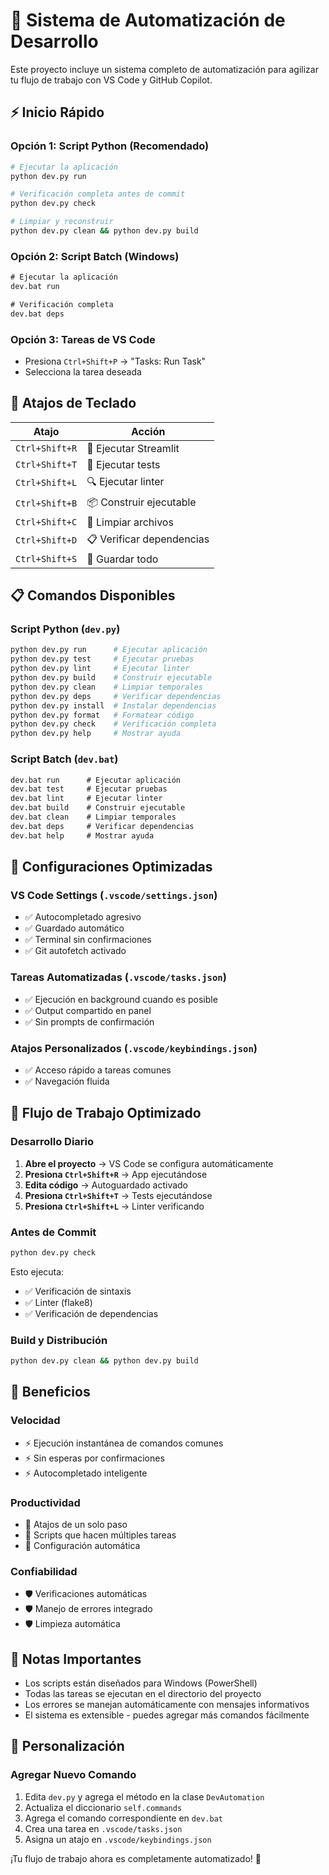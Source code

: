 # 🚀 Sistema de Automatización de Desarrollo

Este proyecto incluye un sistema completo de automatización para agilizar tu flujo de trabajo con VS Code y GitHub Copilot.

## ⚡ Inicio Rápido

### Opción 1: Script Python (Recomendado)
```bash
# Ejecutar la aplicación
python dev.py run

# Verificación completa antes de commit
python dev.py check

# Limpiar y reconstruir
python dev.py clean && python dev.py build
```

### Opción 2: Script Batch (Windows)
```cmd
# Ejecutar la aplicación
dev.bat run

# Verificación completa
dev.bat deps
```

### Opción 3: Tareas de VS Code
- Presiona `Ctrl+Shift+P` → "Tasks: Run Task"
- Selecciona la tarea deseada

## 🎹 Atajos de Teclado

| Atajo | Acción |
|-------|--------|
| `Ctrl+Shift+R` | 🚀 Ejecutar Streamlit |
| `Ctrl+Shift+T` | 🧪 Ejecutar tests |
| `Ctrl+Shift+L` | 🔍 Ejecutar linter |
| `Ctrl+Shift+B` | 📦 Construir ejecutable |
| `Ctrl+Shift+C` | 🧹 Limpiar archivos |
| `Ctrl+Shift+D` | 📋 Verificar dependencias |
| `Ctrl+Shift+S` | 💾 Guardar todo |

## 📋 Comandos Disponibles

### Script Python (`dev.py`)
```bash
python dev.py run      # Ejecutar aplicación
python dev.py test     # Ejecutar pruebas
python dev.py lint     # Ejecutar linter
python dev.py build    # Construir ejecutable
python dev.py clean    # Limpiar temporales
python dev.py deps     # Verificar dependencias
python dev.py install  # Instalar dependencias
python dev.py format   # Formatear código
python dev.py check    # Verificación completa
python dev.py help     # Mostrar ayuda
```

### Script Batch (`dev.bat`)
```cmd
dev.bat run      # Ejecutar aplicación
dev.bat test     # Ejecutar pruebas
dev.bat lint     # Ejecutar linter
dev.bat build    # Construir ejecutable
dev.bat clean    # Limpiar temporales
dev.bat deps     # Verificar dependencias
dev.bat help     # Mostrar ayuda
```

## 🔧 Configuraciones Optimizadas

### VS Code Settings (`.vscode/settings.json`)
- ✅ Autocompletado agresivo
- ✅ Guardado automático
- ✅ Terminal sin confirmaciones
- ✅ Git autofetch activado

### Tareas Automatizadas (`.vscode/tasks.json`)
- ✅ Ejecución en background cuando es posible
- ✅ Output compartido en panel
- ✅ Sin prompts de confirmación

### Atajos Personalizados (`.vscode/keybindings.json`)
- ✅ Acceso rápido a tareas comunes
- ✅ Navegación fluida

## 🎯 Flujo de Trabajo Optimizado

### Desarrollo Diario
1. **Abre el proyecto** → VS Code se configura automáticamente
2. **Presiona `Ctrl+Shift+R`** → App ejecutándose
3. **Edita código** → Autoguardado activado
4. **Presiona `Ctrl+Shift+T`** → Tests ejecutándose
5. **Presiona `Ctrl+Shift+L`** → Linter verificando

### Antes de Commit
```bash
python dev.py check
```
Esto ejecuta:
- ✅ Verificación de sintaxis
- ✅ Linter (flake8)
- ✅ Verificación de dependencias

### Build y Distribución
```bash
python dev.py clean && python dev.py build
```

## 🚀 Beneficios

### Velocidad
- ⚡ Ejecución instantánea de comandos comunes
- ⚡ Sin esperas por confirmaciones
- ⚡ Autocompletado inteligente

### Productividad
- 🎯 Atajos de un solo paso
- 🎯 Scripts que hacen múltiples tareas
- 🎯 Configuración automática

### Confiabilidad
- 🛡️ Verificaciones automáticas
- 🛡️ Manejo de errores integrado
- 🛡️ Limpieza automática

## 📝 Notas Importantes

- Los scripts están diseñados para Windows (PowerShell)
- Todas las tareas se ejecutan en el directorio del proyecto
- Los errores se manejan automáticamente con mensajes informativos
- El sistema es extensible - puedes agregar más comandos fácilmente

## 🔧 Personalización

### Agregar Nuevo Comando
1. Edita `dev.py` y agrega el método en la clase `DevAutomation`
2. Actualiza el diccionario `self.commands`
3. Agrega el comando correspondiente en `dev.bat`
4. Crea una tarea en `.vscode/tasks.json`
5. Asigna un atajo en `.vscode/keybindings.json`

¡Tu flujo de trabajo ahora es completamente automatizado! 🎉
